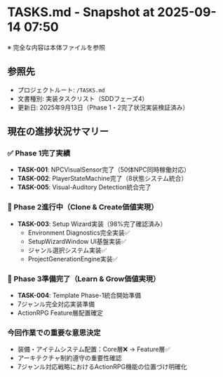 # TASKS.md - Snapshot at 2025-09-14 07:50

※ 完全な内容は本体ファイルを参照

## 参照先
- プロジェクトルート: `/TASKS.md`
- 文書種別: 実装タスクリスト（SDDフェーズ4）
- 更新日: 2025年9月13日（Phase 1・2完了状況実装検証済み）

## 現在の進捗状況サマリー

### ✅ Phase 1完了実績
- **TASK-001**: NPCVisualSensor完了（50体NPC同時稼働対応）
- **TASK-002**: PlayerStateMachine完了（8状態システム統合）
- **TASK-005**: Visual-Auditory Detection統合完了

### 🚀 Phase 2進行中（Clone & Create価値実現）
- **TASK-003**: Setup Wizard実装（98%完了確認済み）
  - Environment Diagnostics完全実装✅
  - SetupWizardWindow UI基盤実装✅
  - ジャンル選択システム実装✅
  - ProjectGenerationEngine実装✅

### 🎯 Phase 3準備完了（Learn & Grow価値実現）
- **TASK-004**: Template Phase-1統合開始準備
- 7ジャンル完全対応実装準備
- ActionRPG Feature層配置確定

### 今回作業での重要な意思決定
- 装備・アイテムシステム配置：Core層❌ → Feature層✅
- アーキテクチャ制約遵守の重要性確認
- 7ジャンル対応戦略におけるActionRPG機能の位置づけ明確化